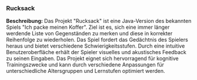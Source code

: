 
### Rucksack

**Beschreibung:** Das Projekt "Rucksack" ist eine Java-Version des bekannten Spiels "Ich packe meinen Koffer". Ziel ist es, sich eine immer länger werdende Liste von Gegenständen zu merken und diese in korrekter Reihenfolge zu wiederholen. Das Spiel fordert das Gedächtnis des Spielers heraus und bietet verschiedene Schwierigkeitsstufen. Durch eine intuitive Benutzeroberfläche erhält der Spieler visuelles und akustisches Feedback zu seinen Eingaben. Das Projekt eignet sich hervorragend für kognitive Trainingszwecke und kann durch verschiedene Anpassungen für unterschiedliche Altersgruppen und Lernstufen optimiert werden.
